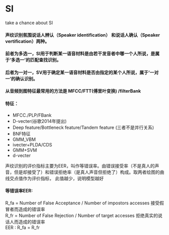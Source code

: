 # SI
take a chance about SI
#### 声纹识别氛围说话人辨认（Speaker identification） 和说话人确认（Speaker vertification）两种。
#### 前者为多选一，SI用于判断某一语音材料是由若干发音者中哪一个人所说，是属于‘多选一’的匹配查找识别。
#### 后者为一对一，SV用于确定某一语音材料是否由指定的某个人所说，属于‘一对一’的确认识别。

#### 从音频到图特征最常用的方法是 MFCC/FTT(傅里叶变换) /filterBank
#### 特征： 
- MFCC./PLP/FBank
- D-vecter(谷歌2014年提出)
- Deep feature/Bottleneck feature/Tandem feature (三者不是并行关系)
- BNF特征
- GMM_VBM
- ivecter+PLDA/CDS
- GMM+SVM
- d-vecter

声纹识别的评价指标主要为EER，叫作等错误率。由错误接受率（不是真人的声音，但是却接受了）和错误拒绝率（是真人声音但拒绝了）构成。取两者绘图的曲线交点值作为评价指标， 此值越少，说明模型越好
#### 等错误率EER:
R_fa = Number of False Acceptance / Number of impostors accesses     接受假冒者而造成的错误率  
R_fr = Number of False Rejection / Number of target accesses         拒绝真实的说话人而造成的错误率  
EER : R_fa = R_fr


